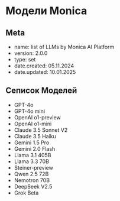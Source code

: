 # Модели Monica

## Meta

- name: list of LLMs by Monica AI Platform
- version: 2.0.0
- type: set
- date.created: 05.11.2024
- date.updated: 10.01.2025

## Cеписок Моделей

- GPT-4o
- GPT-4o mini
- OpenAI o1-preview
- OpenAI o1-mini
- Claude 3.5 Sonnet V2
- Claude 3.5 Haiku
- Gemini 1.5 Pro
- Gemini 2.0 Flash
- Llama 3.1 405B
- Llama 3.3 70B
- Steiner-preview
- Qwen 2.5 72B
- Nemotron 70B
- DeepSeek V2.5
- Grok Beta
